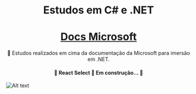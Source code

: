 <h1 align="center">Estudos em C# e .NET</h1>

<h1 align="center">
    <a href="https://docs.microsoft.com/pt-br/learn/"> Docs Microsoft</a>
</h1>
<p align="center">🚀 Estudos realizados em cima da documentação da Microsoft para imersão em .NET.</p>

<h4 align="center"> 
	🚧  React Select 🚀 Em construção...  🚧
</h4>


![Alt text](https://img1.gratispng.com/20180831/bol/kisspng-c-programming-language-logo-microsoft-visual-stud-atlas-portfolio-5b8991925c19f7.9738748215357423543773.jpg "C#.NET")
	
	
